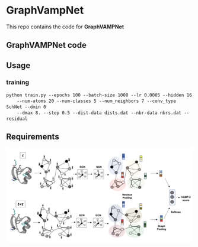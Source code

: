 # GraphVampNet

This repo contains the code for **GraphVAMPNet**


## GraphVAMPNet code

## Usage

### training
```
python train.py --epochs 100 --batch-size 1000 --lr 0.0005 --hidden 16  
    --num-atoms 20 --num-classes 5 --num_neighbors 7 --conv_type SchNet --dmin 0 
    --dmax 8. --step 0.5 --dist-data dists.dat --nbr-data nbrs.dat --residual  
```
## Requirements


![figure](figure_1.png)
